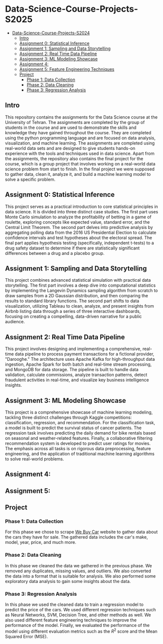 # Data-Science-Course-Projects-S2025

- [Data-Science-Course-Projects-S2024](#data-science-course-projects-s2025)
  - [Intro](#intro)
  - [Assignment 0: Statistical Inference](#assignment-0-Statistical-Inference)
  - [Assignment 1: Sampling and Data Storytelling](#assignment-1-Sampling-and-Data-Storytelling)
  - [Assignment 2: Real Time Data Pipeline](#assignment-2-Real-Time-Data-Pipeline)
  - [Assignment 3: ML Modeling Showcase](#assignment-3-ML-Modeling-Showcase)
  - [Assignment 4: ](#assignment-4-loss-functions-and-regression)
  - [Assignment 5: Feature Engineering Techniques](#assignment-5-feature-engineering-techniques)
  - [Project](#project)
    - [Phase 1: Data Collection](#phase-1-data-collection)
    - [Phase 2: Data Cleaning](#phase-2-data-cleaning)
    - [Phase 3: Regression Analysis](#phase-3-regression-analysis)

## Intro

This repository contains the assignments for the Data Science course at the University of Tehran. The assignments are completed by the group of students in the course and are used to demonstrate the skills and knowledge they have gained throughout the course. They are completed using the python programming language and are focused on data analysis, visualization, and machine learning. The assignments are completed using real-world data sets and are designed to give students hands-on experience with the tools and techniques used in data science. Apart from the assignments, the repository also contains the final project for the course, which is a group project that involves working on a real-world data science problem from start to finish. In the final project we were supposed to gather data, clean it, analyze it, and build a machine learning model to solve a specific problem.

## Assignment 0: Statistical Inference

This project serves as a practical introduction to core statistical principles in data science. It is divided into three distinct case studies. The first part uses Monte Carlo simulation to analyze the profitability of betting in a game of roulette, exploring concepts like expected value, standard error, and the Central Limit Theorem. The second part delves into predictive analysis by aggregating polling data from the 2016 US Presidential Election to calculate confidence intervals and test hypotheses about the electoral spread. The final part applies hypothesis testing (specifically, independent t-tests) to a drug safety dataset to determine if there are statistically significant differences between a drug and a placebo group.

## Assignment 1: Sampling and Data Storytelling

This project combines advanced statistical simulation with practical data storytelling. The first part involves a deep dive into computational statistics by implementing the Langevin Dynamics sampling algorithm from scratch to draw samples from a 2D Gaussian distribution, and then comparing the results to standard library functions. The second part shifts to data visualization, utilizing Tableau to clean, analyze, and present insights from Airbnb listing data through a series of three interactive dashboards, focusing on creating a compelling, data-driven narrative for a public audience.

## Assignment 2: Real Time Data Pipeline

This project involves designing and implementing a comprehensive, real-time data pipeline to process payment transactions for a fictional provider, "Darooghe." The architecture uses Apache Kafka for high-throughput data ingestion, Apache Spark for both batch and real-time stream processing, and MongoDB for data storage. The pipeline is built to handle data validation, calculate commissions, analyze transaction patterns, detect fraudulent activities in real-time, and visualize key business intelligence insights.

## Assignment 3: ML Modeling Showcase

This project is a comprehensive showcase of machine learning modeling, tackling three distinct challenges through Kaggle competitions: classification, regression, and recommendation. For the classification task, a model is built to predict the survival status of cancer patients. The regression task involves predicting the daily demand for bike rentals based on seasonal and weather-related features. Finally, a collaborative filtering recommendation system is developed to predict user ratings for movies. The emphasis across all tasks is on rigorous data preprocessing, feature engineering, and the application of traditional machine learning algorithms to solve real-world problems.

## Assignment 4: 



## Assignment 5: 



## Project

### Phase 1: Data Collection

For this phase we chose to scrape [We Buy Car](https://www.webuycars.co.za/buy-a-car) website to gather data about the cars they have for sale. The gathered data includes the car's make, model, year, price, and much more.

### Phase 2: Data Cleaning

In this phase we cleaned the data we gathered in the previous phase. We removed any duplicates, missing values, and outliers. We also converted the data into a format that is suitable for analysis. We also performed some exploratory data analysis to gain some insights about the data.

### Phase 3: Regression Analysis

In this phase we used the cleaned data to train a regression model to predict the price of the cars. We used different regression techniques such as Neural Networks, SVM, Decision Tree, and other methods as well. We also used different feature engineering techniques to improve the performance of the model. Finally, we evaluated the performance of the model using different evaluation metrics such as the $R^2$ score and the Mean Squared Error (MSE).
